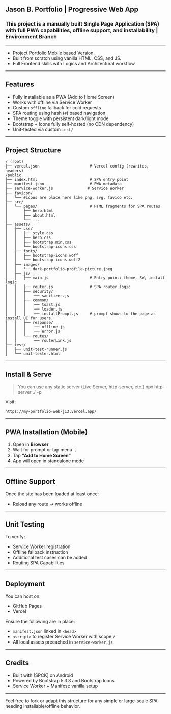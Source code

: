 ## Jason B. Portfolio | Progressive Web App

### This project is a manually built Single Page Application (SPA) with full PWA capabilities, offline support, and installability | Environment Branch
---

- Project Portfolio Mobile based Version.
- Built from scratch using vanilla HTML, CSS, and JS.
- Full Frontend skills with Logics and Architectural workflow

---

## Features

- Fully installable as a PWA (Add to Home Screen)
- Works with offline via Service Worker
- Custom `offline` fallback for cold requests
- SPA routing using hash (`#`) based navigation
- Theme toggle with persistent dark/light mode
- Bootstrap + Icons fully self-hosted (no CDN dependency)
- Unit-tested via custom `test/`

---

## Project Structure

```
/ (root)
├── vercel.json                      # Vercel config (rewrites, headers)
/public
├── index.html                       # SPA entry point
├── manifest.json                    # PWA metadata
├── service-worker.js               # Service Worker
├── favicon/  
│   └── #icons are place here like png, svg, favico etc.
├── src/
│   └── pages/                       # HTML fragments for SPA routes
│       ├── hero.html
│       ├── about.html
│       └── ...
├── assets/
│   ├── css/
│   │   ├── style.css
│   │   ├── hero.css
│   │   ├── bootstrap.min.css
│   │   └── bootstrap-icons.css
│   ├── fonts/
│   │   ├── bootstrap-icons.woff
│   │   └── bootstrap-icons.woff2
│   ├── images/
│   │   └── dark-portfolio-profile-picture.jpeg
│   ├── js/
│   │   ├── main.js                  # Entry point: theme, SW, install logic
│   │   ├── router.js                # SPA router logic
│   │   ├── security/
│   │   │   └── sanitizer.js
│   │   ├── common/
│   │   │   ├── toast.js
│   │   │   ├── loader.js
│   │   │   └── installPrompt.js     # prompt shows to the page as install UI for users 
│   │   ├── response/
│   │   │   ├── offline.js
│   │   │   └── error.js
│   │   └── routes/
│   │       └── routerLink.js
├── test/
│   ├── unit-test-runner.js
│   └── unit-tester.html

```

---

## Install & Serve

> You can use any static server (Live Server, http-server, etc.) npx http-server ./ -p 

Visit: 
```bash
https://my-portfolio-web-j13.vercel.app/
```
---

## PWA Installation (Mobile)

1. Open in **Browser**
2. Wait for prompt or tap menu `⋮`
3. Tap **"Add to Home Screen"**
4. App will open in standalone mode

---

## Offline Support

Once the site has been loaded at least once:
- Reload any route → works offline

---

## Unit Testing
To verify:
- Service Worker registration
- Offline fallback instruction
- Additional test cases can be added
- Routing SPA Capabilities 
---

## Deployment

You can host on:
- GitHub Pages
- Vercel

Ensure the following are in place:
- `manifest.json` linked in `<head>`
- `<script>` to register Service Worker with scope `/`
- All local assets precached in `service-worker.js`

---

## Credits

- Built with [SPCK] on Android 
- Powered by Bootstrap 5.3.3 and Bootstrap Icons
- Service Worker + Manifest: vanilla setup

---

Feel free to fork or adapt this structure for any simple or large-scale SPA needing installable/offline behavior.
